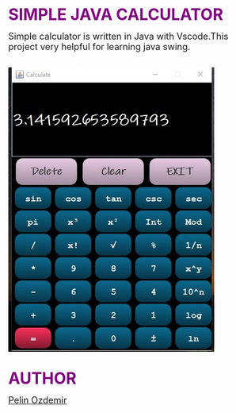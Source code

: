  <span style="color:purple" ><font size="6"> **SIMPLE JAVA CALCULATOR** </font></span>

<span><font size="4" > Simple calculator is written in Java with Vscode.This project very helpful for learning java swing.</font></span>


<br>![Getting Started](Guicalculator.jpg)</br>

<br><span style="color:purple"><font size="6"> **AUTHOR** </font></span></br>

<span ><font size="4"> [Pelin Ozdemir](https://github.com/pelinozdemir)</font></span>



 
